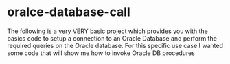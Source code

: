 # oralce-database-call
The following is a very VERY basic project which provides you with the basics code to setup a connection to an Oracle Database and perform the required queries on the Oracle database. For this specific use case I wanted some code that will show me how to invoke Oracle DB procedures 
